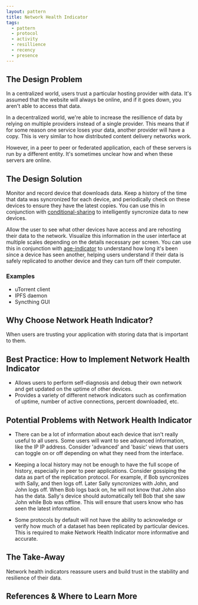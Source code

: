 ```yaml
---
layout: pattern
title: Network Health Indicator
tags:
  - pattern
  - protocol
  - activity
  - resillience
  - recency
  - presence
---
```


## The Design Problem

In a centralized world, users trust a particular hosting provider with
data. It's assumed that the website will always be online, and if it goes down,
you aren't able to access that data.

In a decentralized world, we're able to increase the resillience of data by
relying on multiple providers instead of a single provider. This means that if
for some reason one service loses your data, another provider will have a copy.
This is very similar to how distributed content delivery networks work.

However, in a peer to peer or federated application, each of these servers is
run by a different entity. It's sometimes unclear how and when these servers
are online.

## The Design Solution

Monitor and record device that downloads data. Keep a history of
the time that data was syncronized for each device, and periodically check on
these devices to ensure they have the latest copies. You can use this in
conjunction with [conditional-sharing](conditional-sharing.md) to intelligently
syncronize data to new devices.

Allow the user to see what other devices have access and are rehosting their
data to the network. Visualize this information in the user interface at
multiple scales depending on the details necessary per screen. You can use this
in conjunction with [age-indicator](age-indicator.md) to understand how long
it's been since a device has seen another, helping users understand if their
data is safely replicated to another device and they can turn off their computer.

### Examples

- uTorrent client
- IPFS daemon
- Syncthing GUI

## Why Choose Network Heath Indicator?

When users are trusting your application with storing data that is important to
them.

## Best Practice: How to Implement Network Health Indicator

- Allows users to perform self-diagnosis and debug their own network and get updated on the uptime of other devices.
- Provides a variety of different network indicators such as confirmation of uptime, number of active connections, percent downloaded, etc.

## Potential Problems with Network Health Indicator

- There can be a lot of information about each device that isn't really useful
  to all users. Some users will want to see advanced information, like the IP
  IP address. Consider 'advanced' and 'basic' views that users can toggle on or
  off depending on what they need from the interface.

- Keeping a local history may not be enough to have the full scope of history,
  especially in peer to peer applications. Consider gossiping the data as part
  of the replication protocol. For example, if Bob syncronizes with Sally, and
  then logs off. Later Sally syncronizes with John, and John logs off. When Bob
  logs back on, he will not know that John also has the data. Sally's device
  should automatically tell Bob that she saw John while Bob was offline. This
  will ensure that users know who has seen the latest information.

- Some protocols by default will not have the ability to acknowledge or verify how much
  of a dataset has been replicated by particular devices. This is required
  to make Network Health Indicator more informative and accurate.

## The Take-Away

Network health indicators reassure users and build trust in the stability and resilience of their data.

## References & Where to Learn More
